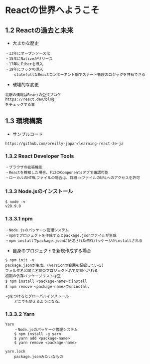 # Reactの世界へようこそ

## 1.2 Reactの過去と未来

- 大まかな歴史
```
・13年にオープンソース化
・15年にNativeがリリース
・17年にFiberを導入
・19年にフックの導入
    statefullなReactコンポーネント間でステート管理のロジックを共有できる
```

- 破壊的な変更
```
最新の情報はReactの公式ブログ
https://react.dev/blog
をチェックする事
```

## 1.3 環境構築
- サンプルコード
```
https://github.com/oreilly-japan/learning-react-2e-ja
```

### 1.3.2 React Developer Tools
```
・ブラウザの拡張機能
・Reactを検知した場合、F12のComponentsタブで確認可能
・ローカルのHTMLファイルの場合は、詳細->ファイルのURLへのアクセスを許可
```

### 1.3.3 Node.jsのインストール
```
$ node -v
v20.9.0
```

### 1.3.3.1 npm
```
・Node.jsのパッケージ管理システム
・npmでプロジェクトを作成するとpackage.jsonファイルが生成
・npm installでpackage.jsonに記述された依存パッケージがinstallされる
```
- 自身のプロジェクトを新規作成する場合
```
$ npm init -y 
package.jsonが生成。(versionの範囲を記録している)
フォルダ名と同じ名前のプロジェクト名で初期化される
初期の依存パッケージリストは空
$ npm install <package-name>でinstall
$ npm remove <package-name>でuninstall

-gをつけるとグローバルインストール
    どこでも使えるようになる。
```

### 1.3.3.2 Yarn
```
Yarn
    ・Node.jsのパッケージ管理システム
    $ npm install -g yarn
    $ yarn add <package-name>
    $ yarn remove <package-name>

yarn.lock
    package.jsonみたいなもの
```
